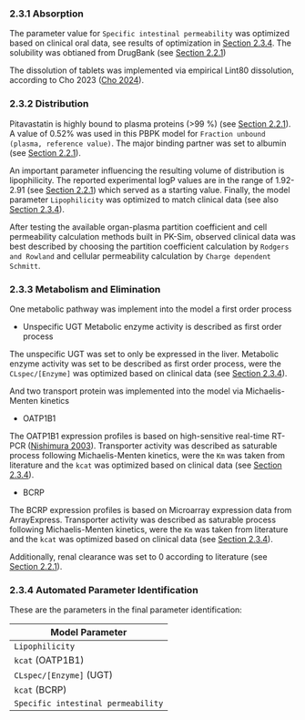 ### 2.3.1 Absorption

The parameter value for  `Specific intestinal permeability`  was optimized based on clinical oral data, see results of optimization in [Section 2.3.4](#234-automated-parameter-identification). The solubility was obtianed from DrugBank (see [Section 2.2.1](#221-in-vitro-and-physicochemical-data))

The dissolution of tablets was implemented via empirical Lint80 dissolution, according to Cho 2023 ([Cho 2024](#5-references)). 

### 2.3.2 Distribution

Pitavastatin is highly bound to plasma proteins (>99 %) (see [Section 2.2.1](#221-in-vitro-and-physicochemical-data)). A value of 0.52% was used in this PBPK model for `Fraction unbound (plasma, reference value)`. The major binding partner was set to albumin (see [Section 2.2.1](#221-in-vitro-and-physicochemical-data)).

An important parameter influencing the resulting volume of distribution is lipophilicity. The reported experimental logP values are in the range of 1.92-2.91 (see [Section 2.2.1](#221-in-vitro-and-physicochemical-data)) which served as a starting value. Finally, the model parameter `Lipophilicity` was optimized to match clinical data (see also [Section 2.3.4](#234-automated-parameter-identification)).

After testing the available organ-plasma partition coefficient and cell permeability calculation methods built in PK-Sim, observed clinical data was best described by choosing the partition coefficient calculation by `Rodgers and Rowland` and cellular permeability calculation by `Charge dependent Schmitt`.

### 2.3.3 Metabolism and Elimination

One metabolic pathway was implement into the model a first order process 

* Unspecific UGT
Metabolic enzyme activity is described as first order process

The unspecific UGT was set to only be expressed in the liver. Metabolic enzyme activity was set to be described as first order process, were the `CLspec/[Enzyme]` was optimized based on clinical data (see [Section 2.3.4](#234-automated-parameter-identification)).

And two transport protein was implemented into the model via Michaelis-Menten kinetics 

* OATP1B1

The OATP1B1 expression profiles is based on high-sensitive real-time RT-PCR ([Nishimura 2003](#5-references)). Transporter activity was described as saturable process following Michaelis-Menten kinetics, were the `Km` was taken from literature and the `kcat` was optimized based on clinical data (see [Section 2.3.4](#234-automated-parameter-identification)).

* BCRP

The BCRP expression profiles is based on Microarray expression data from ArrayExpress. Transporter activity was described as saturable process following Michaelis-Menten kinetics, were the `Km` was taken from literature and the `kcat` was optimized based on clinical data (see [Section 2.3.4](#234-automated-parameter-identification)).

Additionally, renal clearance was set to 0 according to literature (see [Section 2.2.1](#221-in-vitro-and-physicochemical-data)).


### 2.3.4 Automated Parameter Identification

These are the parameters in the final parameter identification:

| Model Parameter                | 
| ------------------------------ | 
| `Lipophilicity`                | 
| `kcat` (OATP1B1)               | 
| `CLspec/[Enzyme]` (UGT)       | 
| `kcat` (BCRP)                  |
| `Specific intestinal permeability`|


 
